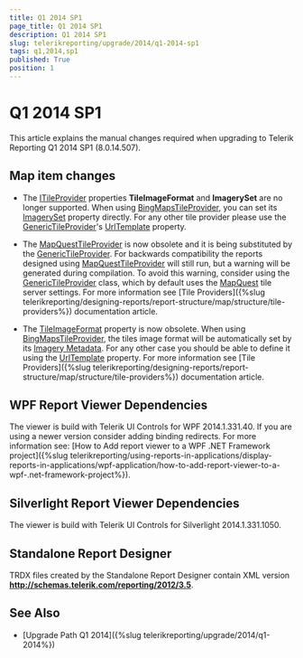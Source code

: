 ```yaml
---
title: Q1 2014 SP1
page_title: Q1 2014 SP1 
description: Q1 2014 SP1
slug: telerikreporting/upgrade/2014/q1-2014-sp1
tags: q1,2014,sp1
published: True
position: 1
---
```


# Q1 2014 SP1

This article explains the manual changes required when upgrading to Telerik Reporting Q1 2014 SP1 (8.0.14.507).

## Map item changes

* The [ITileProvider](/reporting/api/Telerik.Reporting.ITileProvider) properties __TileImageFormat__ and __ImagerySet__ are no longer supported. When using [BingMapsTileProvider](/reporting/api/Telerik.Reporting.BingMapsTileProvider), you can set its [ImagerySet](/reporting/api/Telerik.Reporting.BingMapsTileProvider#Telerik_Reporting_BingMapsTileProvider_ImagerySet) property directly. For any other tile provider please use the [GenericTileProvider](/reporting/api/Telerik.Reporting.GenericTileProvider)'s [UrlTemplate](/reporting/api/Telerik.Reporting.GenericTileProvider#Telerik_Reporting_GenericTileProvider_UrlTemplate) property. 

* The [MapQuestTileProvider](/reporting/api/Telerik.Reporting.MapQuestTileProvider) is now obsolete and it is being substituted by the [GenericTileProvider](/reporting/api/Telerik.Reporting.GenericTileProvider). For backwards compatibility the reports designed using [MapQuestTileProvider](/reporting/api/Telerik.Reporting.MapQuestTileProvider) will still run, but a warning will be generated during compilation. To avoid this warning, consider using the [GenericTileProvider](/reporting/api/Telerik.Reporting.GenericTileProvider) class, which by default uses the [MapQuest](http://www.mapquest.com/) tile server settings. For more information see [Tile Providers]({%slug telerikreporting/designing-reports/report-structure/map/structure/tile-providers%}) documentation article. 

* The [TileImageFormat](/reporting/api/Telerik.Reporting.TileProvider#Telerik_Reporting_TileProvider_TileImageFormat) property is now obsolete. When using [BingMapsTileProvider](/reporting/api/Telerik.Reporting.BingMapsTileProvider), the tiles image format will be automatically set by its [Imagery Metadata](http://msdn.microsoft.com/en-us/library/ff701712.aspx). For any other case you should be able to define it using the [UrlTemplate](/reporting/api/Telerik.Reporting.GenericTileProvider#Telerik_Reporting_GenericTileProvider_UrlTemplate) property. For more information see [Tile Providers]({%slug telerikreporting/designing-reports/report-structure/map/structure/tile-providers%}) documentation article. 

## WPF Report Viewer Dependencies

The viewer is build with Telerik UI Controls for WPF 2014.1.331.40. If you are using a newer version consider adding binding redirects. For more information see: [How to Add report viewer to a WPF .NET Framework project]({%slug telerikreporting/using-reports-in-applications/display-reports-in-applications/wpf-application/how-to-add-report-viewer-to-a-wpf-.net-framework-project%}).

## Silverlight Report Viewer Dependencies

The viewer is build with Telerik UI Controls for Silverlight 2014.1.331.1050. 

## Standalone Report Designer

TRDX files created by the Standalone Report Designer contain XML version __http://schemas.telerik.com/reporting/2012/3.5__. 

## See Also

* [Upgrade Path Q1 2014]({%slug telerikreporting/upgrade/2014/q1-2014%})
